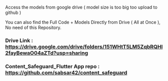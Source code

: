 Access the models from google drive ( model size is too big too upload to github )

You can also find the Full Code + Models Directly from Drive ( All at Once ), No need of this Repository.
### Drive Link : https://drive.google.com/drive/folders/151WHtT5LM5ZqbRQHl2fayBewaO04aZTd?usp=sharing

### Content_Safeguard_Flutter App repo : https://github.com/sabsar42/content_safeguard
